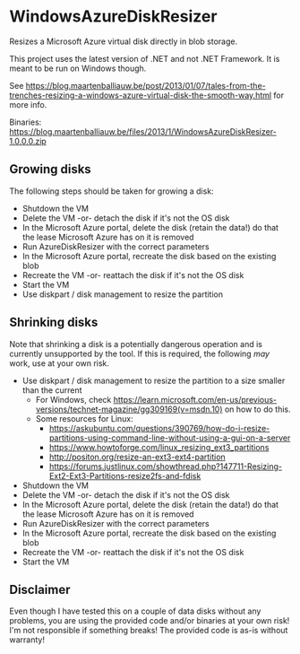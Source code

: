 # WindowsAzureDiskResizer

Resizes a Microsoft Azure virtual disk directly in blob storage.

This project uses the latest version of .NET and not .NET Framework. It is meant to be run on Windows though.

See https://blog.maartenballiauw.be/post/2013/01/07/tales-from-the-trenches-resizing-a-windows-azure-virtual-disk-the-smooth-way.html for more info.

Binaries: https://blog.maartenballiauw.be/files/2013/1/WindowsAzureDiskResizer-1.0.0.0.zip

## Growing disks

The following steps should be taken for growing a disk:
* Shutdown the VM
* Delete the VM -or- detach the disk if it's not the OS disk
* In the Microsoft Azure portal, delete the disk (retain the data!) do that the lease Microsoft Azure has on it is removed
* Run AzureDiskResizer with the correct parameters
* In the Microsoft Azure portal, recreate the disk based on the existing blob
* Recreate the VM  -or- reattach the disk if it's not the OS disk
* Start the VM
* Use diskpart / disk management to resize the partition

## Shrinking disks

Note that shrinking a disk is a potentially dangerous operation and is currently unsupported by the tool. If this is required, the following *may* work, use at your own risk.

* Use diskpart / disk management to resize the partition to a size smaller than the current
  * For Windows, check https://learn.microsoft.com/en-us/previous-versions/technet-magazine/gg309169(v=msdn.10) on how to do this.
  * Some resources for Linux:
    * https://askubuntu.com/questions/390769/how-do-i-resize-partitions-using-command-line-without-using-a-gui-on-a-server
    * https://www.howtoforge.com/linux_resizing_ext3_partitions
    * http://positon.org/resize-an-ext3-ext4-partition
    * https://forums.justlinux.com/showthread.php?147711-Resizing-Ext2-Ext3-Partitions-resize2fs-and-fdisk
* Shutdown the VM
* Delete the VM -or- detach the disk if it's not the OS disk
* In the Microsoft Azure portal, delete the disk (retain the data!) do that the lease Microsoft Azure has on it is removed
* Run AzureDiskResizer with the correct parameters
* In the Microsoft Azure portal, recreate the disk based on the existing blob
* Recreate the VM -or- reattach the disk if it's not the OS disk
* Start the VM

## Disclaimer
Even though I have tested this on a couple of data disks without any problems, you are using the provided code and/or binaries at your own risk! I'm not responsible if something breaks! The provided code is as-is without warranty!

